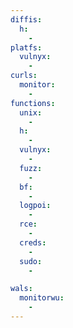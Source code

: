 ```yaml
---
diffis:
  h:
    -
platfs:
  vulnyx:
    -
curls:
  monitor:
    -
functions:
  unix:
    -
  h:
    -
  vulnyx:
    -
  fuzz:
    -
  bf:
    -
  logpoi:
    -
  rce:
    -
  creds:
    -
  sudo:
    -

wals:
  monitorwu:
    -
---
```

